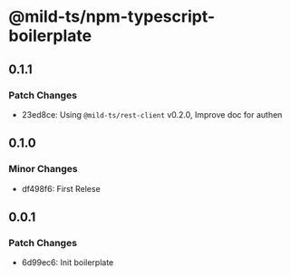# @mild-ts/npm-typescript-boilerplate

## 0.1.1

### Patch Changes

- 23ed8ce: Using `@mild-ts/rest-client` v0.2.0, Improve doc for authen

## 0.1.0

### Minor Changes

- df498f6: First Relese

## 0.0.1

### Patch Changes

- 6d99ec6: Init boilerplate
